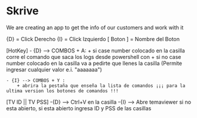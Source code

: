 # Skrive
We are creating an app to get the info of our customers and work with it

{D} = Click Derecho 
{I} = Click Izquierdo
[ Boton ] = Nombre del Boton


[HotKey]
    - {D} --> COMBOS + A:
        + si case number colocado en la casilla corre el comando que saca los logs desde powershell con
        + si no case number colocado en la casilla va a pedirte que llenes la casilla (Permite ingresar cualquier valor e.i. "aaaaaaa")

    - {I} --> COMBOS + Y :
        + abrira la pestaña que enseña la lista de comandos ¡¡¡ para la ultima version los botones de comandos !!!
[TV ID || TV PSS]
    -{D} --> Ctrl+V en la casilla
    -{I} --> Abre temaviewer si no esta abierto, si esta abierto ingresa ID y PSS de las casillas 
